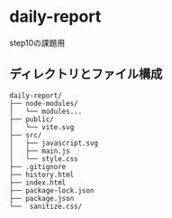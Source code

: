 # daily-report
step10の課題用

## ディレクトリとファイル構成
```
daily-report/
├── node-modules/
│   └── modules...
├── public/
│   └── vite.svg
├── src/
│   ├── javascript.svg
│   ├── main.js
│   └── style.css
├── .gitignore
├── history.html
├── index.html
├── package-lock.json
├── package.json
└──  sanitize.css/
```
